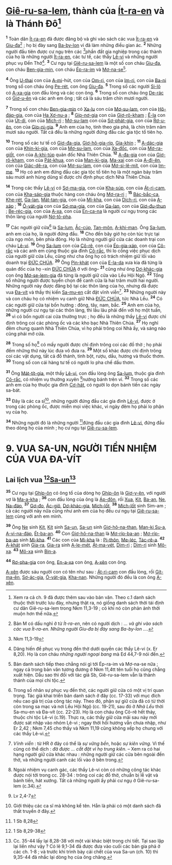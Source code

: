 # [Giê-ru-sa-lem](), thành của [Ít-ra-en]() và là Thánh Đô[^1]
<sup><b>1</b></sup> Toàn dân [Ít-ra-en]() đã được đăng bộ và ghi vào sách các vua [Ít-ra-en]() và [Giu-đa]()[^2] ; họ bị đày sang [Ba-by-lon]() vì đã làm những điều gian ác. <sup><b>2</b></sup> Những người đầu tiên được cư ngụ trên các [^1*]phần đất gia nghiệp trong các thành của họ là những người [Ít-ra-en](), các tư tế, các thầy [Lê-vi]() và những người phục vụ Đền Thờ[^3]. <sup><b>3</b></sup> Cư ngụ tại [Giê-ru-sa-lem]() là một số con cháu [Giu-đa](), con cháu [Ben-gia-min](), con cháu [Ép-ra-im]() và [Mơ-na-se]()[^4].

<sup><b>4</b></sup> Ông [U-thai]() con của [A-mi]()-hút, con của [Om-ri](), con của [Im-ri](), con của [Ba-ni]() trong số con cháu ông [Pe-rét](), con ông [Giu-đa](). <sup><b>5</b></sup> Trong số các người [Si-lô]() có [A-xa-gia]() con đầu lòng và các con ông. <sup><b>6</b></sup> Trong số con cháu ông [De-rác]() có [Giơ-u-ên]() và các anh em ông ; tất cả là sáu trăm chín mươi người.

<sup><b>7</b></sup> Trong số con cháu [Ben-gia-min]() có [Xa-lu]() con của [Mơ-su-lam](), con của [Hô-đáp-gia](), con của [Ha Xơ-nu-a]() ; <sup><b>8</b></sup> [Gíp-nơ-gia]() con của [Giơ-rô-kham]() ; [Ê-la]() con của [Út-di](), con của [Mích-ri]() ; [Mơ-su-lam]() con của [Sơ-phát-gia](), con của [Rơ-u-ên](), con của [Gíp-ni-gia](). <sup><b>9</b></sup> Anh em của họ, tính theo gia phả, là chín trăm năm mươi sáu người. Tất cả đều là những người đứng đầu các gia tộc tổ tiên họ.

<sup><b>10</b></sup> Trong số các tư tế có [Giơ-đa-gia](), [Giơ-hô-gia-ríp](), [Gia-khin]() ; <sup><b>11</b></sup> [A-dác-gia]() con của [Khin-ki-gia](), con của [Mơ-su-lam](), con của [Xa-đốc](), con của [Mơ-ra-giốt](), con của [A-khi-túp]() quản đốc Nhà Thiên Chúa. <sup><b>12</b></sup> [A-đa-gia]() con của [Giơ-rô-kham](), con của [Pát-khua](), con của [Man-ki-gia](), [Ma-xai]() con của [A-đi-ên](), con của [Giác-dê-ra](), con của [Mơ-su-lam](), con của [Mơ-si-lê-mít](), con của [Im-me](). <sup><b>13</b></sup> Họ có anh em đứng đầu các gia tộc tổ tiên họ là một ngàn bảy trăm sáu mươi anh hùng dũng sĩ được chỉ định phục dịch Nhà Thiên Chúa.

<sup><b>14</b></sup> Trong các thầy [Lê-vi]() có [Sơ-ma-gia](), con của [Kha-súp](), con của [Át-ri-cam](), con của [Kha-sáp-gia]() thuộc hàng con cháu ông [Mơ-ra-ri]() ; <sup><b>15</b></sup> [Bác-bắc-ca](), [Khe-rét](), [Ga-lan](), [Mát-tan-gia](), con của [Mi-kha](), con của [Dích-ri](), con của [A-xáp]() ; <sup><b>16</b></sup> [Ô-vát-gia]() con của [Sơ-ma-gia](), con của [Ga-lan](), con của [Giơ-đu-thun]() ; [Be-réc-gia](), con của [A-xa](), con của [En-ca-na]() là người cư ngụ trong các thôn làng của người [Nơ-tô-pha]().

<sup><b>17</b></sup> Các người giữ cửa[^5] là [Sa-lum](), [Ắc-cúp](), [Tan-môn](), [A-khi-man](). Ông [Sa-lum](), anh em của họ, là người đứng đầu. <sup><b>18</b></sup> Cho đến bây giờ họ còn túc trực tại cửa ngọ môn, bên phía đông. Họ là những người giữ cửa các doanh trại con cháu [Lê-vi](). <sup><b>19</b></sup> Ông [Sa-lum]() con của [Cô-rê](), con của [Ép-gia-xáp](), con của [Cô-rắc]() và các anh em cùng thuộc gia đình [Cô-rắc](), thì lo công việc phục dịch của người giữ cửa Lều, cũng như cha ông họ có trách nhiệm giữ lối vào doanh trại [ĐỨC CHÚA](). <sup><b>20</b></sup> Ông [Pin-khát]() con của [E-la-da]() xưa kia đã từng là quản đốc của họ –xin [ĐỨC CHÚA]() ở với ông– <sup><b>21</b></sup> cũng như ông [Dơ-khác-gia]() con ông [Mơ-se-lem-gia]() đã từng là người giữ cửa vào Lều Hội Ngộ. <sup><b>22</b></sup> Tổng số những người được tuyển chọn để canh cửa là hai trăm mười hai người. Những người này được đăng bộ tại các thôn làng của họ, nhưng đã được vua [Đa-vít]() và thầy thị kiến [Sa-mu-en]() cắt đặt vĩnh viễn[^6]. <sup><b>23</b></sup> Những người này và con cháu họ có nhiệm vụ canh giữ Nhà [ĐỨC CHÚA](), tức Nhà Lều. <sup><b>24</b></sup> Có các người giữ cửa tại bốn hướng : đông, tây, nam, bắc. <sup><b>25</b></sup> Anh em của họ, những người cư ngụ tại các thôn làng, thì lâu lâu phải đến với họ một tuần, <sup><b>26</b></sup> vì có bốn người cai cửa thường trực ; họ đều là những thầy [Lê-vi]() được chỉ định trông coi các phòng ốc và các kho bạc Nhà Thiên Chúa. <sup><b>27</b></sup> Họ nghỉ đêm chung quanh Nhà Thiên Chúa, vì họ phải trông coi Nhà ấy, và sáng nào cũng phải mở cửa.

<sup><b>28</b></sup> Trong số họ[^7] có mấy người được chỉ định trông coi các đồ thờ ; họ phải đếm những thứ này lúc đưa vô đưa ra. <sup><b>29</b></sup> Một số khác được chỉ định trông coi các vật dụng, tất cả đồ thánh, tinh bột, rượu, dầu, hương và thuốc thơm. <sup><b>30</b></sup> Trong số con cái hàng tư tế có người lo pha chế dầu thơm.

<sup><b>31</b></sup> Ông [Mát-tít-gia](), một thầy [Lê-vi](), con đầu lòng ông [Sa-lum](), thuộc gia đình [Cô-rắc](), có nhiệm vụ thường xuyên [^2*]nướng bánh trên vỉ. <sup><b>32</b></sup> Trong số các anh em của họ thuộc gia đình [Cơ-hát](), có người lo dọn bánh tiến các ngày sa-bát.

<sup><b>33</b></sup> Đây là các ca sĩ[^8], những người đứng đầu các gia đình [Lê-vi](), được ở trong các phòng ốc, được miễn mọi việc khác, vì ngày đêm họ phải lo phận vụ của họ.

<sup><b>34</b></sup> Những người đó là những người [^3*]đứng đầu các gia đình [Lê-vi](), đứng đầu theo dòng họ của mình ; họ cư ngụ tại [Giê-ru-sa-lem]().


# 9. VUA SA-UN, NGƯỜI TIỀN NHIỆM CỦA VUA ĐA-VÍT

## Lai lịch vua [^4*][Sa-un]()[^9]
<sup><b>35</b></sup> Cư ngụ tại [Ghíp-ôn]() có ông tổ của dòng họ [Ghíp-ôn]() là [Giơ-y-ên](), với người vợ là [Ma-a-kha]() ; <sup><b>36</b></sup> con đầu lòng của ông là [Áp-đôn](), rồi [Xua](), [Kít](), [Ba-an](), [Ne](), [Na-đáp](), <sup><b>37</b></sup> [Gơ-đo](), [Ác-giô](), [Dơ-khác-gia](), [Mích-lốt](). <sup><b>38</b></sup> [Mích-lốt]() sinh Sim-am ; cả các người này nữa cũng như anh em của họ đều cư ngụ tại [Giê-ru-sa-lem]() cùng với anh em mình.

<sup><b>39</b></sup> Ông [Ne]() sinh [Kít](), [Kít]() sinh [Sa-un](), [Sa-un]() sinh [Giơ-hô-na-than](), [Man-ki Su-a](), [A-vi-na-đáp](), [Ét-ba-an](). <sup><b>40</b></sup> Con [Giơ-hô-na-than]() là [Mơ-ríp-ba-an]() ; [Mơ-ríp-ba-an]() sinh [Mi-kha](). <sup><b>41</b></sup> Các con của [Mi-kha]() là : [Pi-thôn](), [Me-léc](), [Tác-rê-a](). <sup><b>42</b></sup> [A-khát]() sinh [Gia-ra](), [Gia-ra]() sinh [A-le-mét](), [Át-ma-vét](), [Dim-ri]() ; [Dim-ri]() sinh [Mô-xa](). <sup><b>43</b></sup> [Mô-xa]() sinh [Bin-a]().

<sup><b>44</b></sup> [Rơ-pha-gia]() con ông, [En-a-xa]() con ông, [A-xên]() con ông.

[A-xên]() được sáu người con có tên như sau : [Át-ri-cam]() con đầu lòng, rồi [Gít-ma-ên](), [Sơ-ác-gia](), [Ô-vát-gia](), [Kha-nan](). Những người đó đều là con ông [A-xên]().

[^1]: Xem ra cả ch. 9 đã được thêm sau vào bản văn. Theo c.1 danh sách thuộc thời trước lưu đày, nhưng thật ra, nó giống danh sách thời tái định cư dân Giê-ru-sa-lem trong Nkm 11,3-19 ; có khi nó còn phản ảnh thời muộn hơn thế nữa.
[^2]: Bản M có dấu nghỉ ở từ *Ít-ra-en*, nên có người dịch : *... và ghi vào sách các vua Ít-ra-en. Những người Giu-đa bị đày sang Ba-by-lon ...*.
[^3]: Dâng hiến để phục vụ trong đền thờ dưới quyền các thầy Lê-vi (x. Er 8,20). Họ là con cháu *những người ngoại bang* mà Ed 44,7-9 nói đến.
[^4]: Bản danh sách tiếp theo chẳng nói gì tới Ép-ra-im và Mơ-na-se nữa ; ngay cả trong bản văn tương đương ở Nkm 11,4tt tên tuổi họ cũng chẳng xuất hiện. Dẫu sao thì đối với tác giả Sb, Giê-ru-sa-lem vẫn là thành thánh của mọi chi tộc.
[^5]: Trong số nhân sự phục vụ đền thờ, các người giữ cửa có một vị trí quan trọng. Tác giả khai triển bản danh sách ở đây (cc. 17-33) với mục đích nêu cao giá trị của công tác này. Theo đó, phận sự giữ cửa đã có từ thời còn trong sa mạc và nơi Lều Hội Ngộ (cc. 19-21), sau đó ở *Nhà Lều* thời Sa-mu-en và Đa-vít (cc. 22-23). Họ là con cháu ông Cô-rê hết thảy, thuộc chi tộc Lê-vi (c.19). Thực ra, các thầy giữ cửa mãi sau này mới được sát nhập vào nhóm Lê-vi ; ngay thời hồi hương vẫn chưa nhập, như Er 2,42 ; Nkm 7,45 cho thấy và Nkm 11,19 cũng không xếp họ chung với các thầy Lê-vi.
[^6]: *Vĩnh viễn* : từ HR ở đây có thể là *sự vững bền*, hoặc *sự kiên vững*. Vì thế cũng có thể dịch : *đã được ... cắt đặt vì họ trung kiên*. – Xem ra có hai hạng người giữ cửa khác nhau : những người giữ các cửa bên ngoài đền thờ, và những người canh các lối vào ở bên trong.
[^7]: Ngoài nhiệm vụ canh gác, các thầy Lê-vi còn có những công tác khác được nói tới trong cc. 28-34 : trông coi các đồ thờ, chuẩn bị lễ vật và bánh tiến, hát xướng. Tất cả những người ấy phải cư ngụ ở Giê-ru-sa-lem (c.34).
[^8]: Giới thiệu các ca sĩ mà không kể tên. Hẳn là phải có một danh sách đã thất truyền ở đây.
[^9]: Cc. 35-44 lấy lại 8,28-38 với một vài khác biệt trong chi tiết. Tại sao lặp lại liền như vậy ? Có lẽ 9,1-34 đã được đưa vào cuối các bản gia phả ở các ch. 1-8 ; và trước khi trình bày cái chết của vua Sa-un (ch. 10) thì 9,35-44 đã nhắc lại dòng họ của ông chăng.
[^1*]: Nkm 11,3-19
[^2*]: Lv 2,4-7
[^3*]: 1 Sb 8,28
[^4*]: 1 Sb 8,29-38